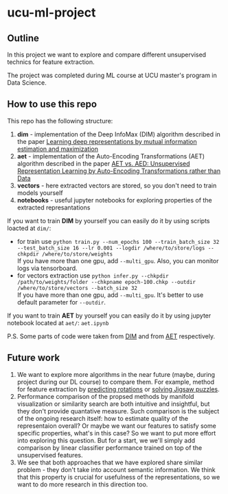 # ucu-ml-project

## Outline

In this project we want to explore and compare different unsupervised technics for feature extraction. 

The project was completed during ML course at UCU master's program in Data Science.

## How to use this repo 

This repo has the following structure:
 1. **dim** - implementation of the Deep InfoMax (DIM) algorithm described in the paper [Learning deep representations by mutual information estimation and maximization](https://arxiv.org/abs/1808.06670)
 2. **aet** - implementation of the Auto-Encoding Transformations (AET) algorithm described in the paper [AET vs. AED: Unsupervised Representation Learning by Auto-Encoding Transformations rather than Data](https://arxiv.org/pdf/1901.04596.pdf)
 3. **vectors** - here extracted vectors are stored, so you don't need to train models yourself
 4. **notebooks** - useful jupyter notebooks for exploring properties of the extracted represantations
 
 If you want to train **DIM** by yourself you can easily do it by using scripts loacted at `dim/`:
  * for train use ```python train.py --num_epochs 100 --train_batch_size 32 --test_batch_size 16 --lr 0.001 --logdir /where/to/store/logs --chkpdir /where/to/store/weights```  
  If you have more than one gpu, add `--multi_gpu`. Also, you can monitor logs via tensorboard.
  * for vectors extraction use ```python infer.py --chkpdir /path/to/weights/folder --chkpname epoch-100.chkp --outdir /where/to/store/vectors --batch_size 32```  
  If you have more than one gpu, add `--multi_gpu`. It's better to use default parameter for ```--outdir```.
  
  If you want to train **AET** by yourself you can easily do it by using jupyter notebook located at `aet/`: `aet.ipynb`
  
  P.S. Some parts of code were taken from [DIM](https://github.com/rdevon/DIM) and from [AET](https://github.com/maple-research-lab/AET) respectively.
  
## Future work
1. We want to explore more algorithms in the near future (maybe, during project during our DL course) to compare them. For example, method for feature extraction by [predicting rotations](https://arxiv.org/abs/1803.07728) or [solving Jigsaw puzzles](https://arxiv.org/abs/1603.09246).
2. Performance comparison of the propsed methods by manifold visualization or similarity search are both intuitive and insightful, but they don't provide quantative measure. Such comparison is the subject of the ongoing research itself: how to estimate quality of the representaion overall? Or maybe we want our features to satisfy some specific properties, what's in this case? So we want to put more effort into exploring this question. But for a start, we we'll simply add comparison by linear classifier performance trained on top of the unsupervised features.
3. We see that both approaches that we have explored share similar problem - they don't take into account semantic information. We think that this property is crucial for usefulness of the representations, so we want to do more research in this direction too. 
